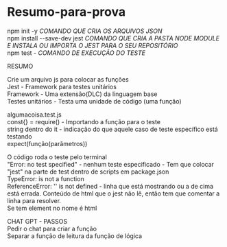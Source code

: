 # Resumo-para-prova

npm init -y  *COMANDO QUE CRIA OS ARQUIVOS JSON* <br>
npm install --save-dev jest  *COMANDO QUE CRIA A PASTA NODE MODULE E INSTALA OU IMPORTA O JEST PARA O SEU REPOSITÓRIO* <br>
npm test -  *COMANDO DE EXECUÇÃO DO TESTE* <br>

RESUMO <br>

Crie um arquivo js para colocar as funções <br>
Jest - Framework para testes unitários <br>
Framework - Uma extensão(DLC) da linguagem base <br>
Testes unitários - Testa uma unidade de código (uma função) <br>

algumacoisa.test.js <br>
const{} = require() - Importando a função para o teste <br>
string dentro do it - indicação do que aquele caso de teste específico está testando <br>
expect(função(parâmetros)) <br>

O código roda o teste pelo terminal <br>
"Error: no test specified" - nenhum teste especificado - Tem que colocar "jest" na parte de test dentro de scripts em package.json <br>
TypeError: is not a function <br>
ReferenceError: '' is not defined - linha que está mostrando ou a de cima está errada. Conteúdo de html que o jest não lê, então tem que comentar a linha para resolver. <br>
Se tem element no nome é html <br>

CHAT GPT - PASSOS <br>
Pedir o chat para criar a função <br>
Separar a função de leitura da função de lógica <br>
